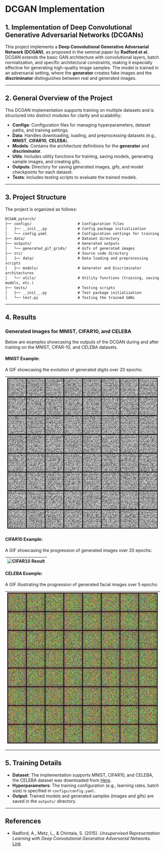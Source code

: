 # DCGAN Implementation

## 1. Implementation of Deep Convolutional Generative Adversarial Networks (DCGANs)

This project implements a **Deep Convolutional Generative Adversarial Network (DCGAN)**, as proposed in the seminal paper by **Radford et al.** DCGAN extends the basic GAN architecture with convolutional layers, batch normalization, and specific architectural constraints, making it especially effective for generating high-quality image samples. The model is trained in an adversarial setting, where the **generator** creates fake images and the **discriminator** distinguishes between real and generated images.

---

## 2. General Overview of the Project

This DCGAN implementation supports training on multiple datasets and is structured into distinct modules for clarity and scalability:

- **Configs**: Configuration files for managing hyperparameters, dataset paths, and training settings.
- **Data**: Handles downloading, loading, and preprocessing datasets (e.g., **MNIST**, **CIFAR10**, **CELEBA**).
- **Models**: Contains the architecture definitions for the **generator** and **discriminator**.
- **Utils**: Includes utility functions for training, saving models, generating sample images, and creating gifs.
- **Outputs**: Directory for saving generated images, gifs, and model checkpoints for each dataset.
- **Tests**: Includes testing scripts to evaluate the trained models.

---

## 3. Project Structure

The project is organized as follows:

```
DCGAN_pytorch/
├── configs/                     # Configuration files
│   ├── __init__.py              # Config package initialization
│   └── config.yaml              # Configuration settings for training
├── data/                        # Dataset directory
├── outputs/                     # Generated outputs
│   └── generated_gif_grids/     # Gifs of generated images
├── src/                         # Source code directory
│   ├── data/                    # Data loading and preprocessing scripts
│   ├── models/                  # Generator and Discriminator architectures
│   └── utils/                   # Utility functions (training, saving models, etc.)
├── tests/                       # Testing scripts
│   ├── __init__.py              # Test package initialization
│   └── test.py                  # Testing the trained GANs
```

---

## 4. Results

### Generated Images for MNIST, CIFAR10, and CELEBA

Below are examples showcasing the outputs of the DCGAN during and after training on the MNIST, CIFAR-10, and CELEBA datasets.

#### MNIST Example:
A GIF showcasing the evolution of generated digits over 20 epochs:

| ![MNIST Result](outputs/generated_gif_grids/MNIST/fake_images_MNIST.gif) |
|-----------------------------------------------------|

#### CIFAR10 Example:
A GIF showcasing the progression of generated images over 20 epochs:

| ![CIFAR10 Result](outputs/generated_gif_grids/CIFAR10/fake_images_CIFAR10.gif) |
|-----------------------------------------------------------|

#### CELEBA Example:
A GIF illustrating the progression of generated facial images over 5 epochs:

| ![CELEBA Result](outputs/generated_gif_grids/CELEBA/fake_images_CELEBA.gif) |
|---------------------------------------------------------|

---

## 5. Training Details

- **Dataset**: The implementation supports MNIST, CIFAR10, and CELEBA, the CELEBA dataset was downloaded from [Here](https://www.kaggle.com/datasets/504743cb487a5aed565ce14238c6343b7d650ffd28c071f03f2fd9b25819e6c9?resource=download).
- **Hyperparameters**: The training configuration (e.g., learning rates, batch size) is specified in `configs/config.yaml`.
- **Output**: Trained models and generated samples (images and gifs) are saved in the `outputs/` directory.

---

## References

- Radford, A., Metz, L., & Chintala, S. (2015). *Unsupervised Representation Learning with Deep Convolutional Generative Adversarial Networks.* [Link](https://arxiv.org/abs/1511.06434)


